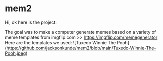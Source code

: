 # mem2

Hi, ok here is the project:

The goal was to make a computer generate memes based on a variety of meme templates from imgflip.com >> https://imgflip.com/memegenerator
Here are the templates we used: 
![Tuxedo Winnie The Pooh]
(https://github.com/jacksonkunde/mem2/blob/main/Tuxedo-Winnie-The-Pooh.jpeg)
